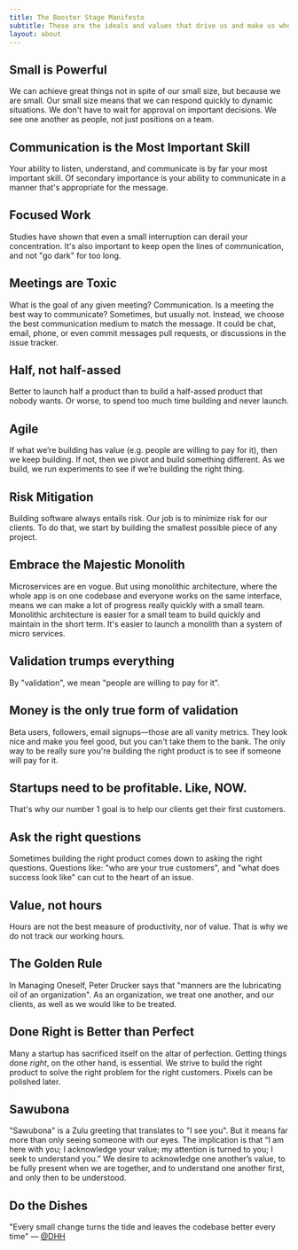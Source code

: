 ```yaml
---
title: The Booster Stage Manifesto
subtitle: These are the ideals and values that drive us and make us who we are.
layout: about
---
```


## Small is Powerful

We can achieve great things not in spite of our small size, but because we are small. Our small size means that we can respond quickly to dynamic situations. We don't have to wait for approval on important decisions. We see one another as people, not just positions on a team.

## Communication is the Most Important Skill
Your ability to listen, understand, and communicate is by far your most important skill. Of secondary importance is your ability to communicate in a manner that's appropriate for the message.

## Focused Work
Studies have shown that even a small interruption can derail your concentration. It's also important to keep open the lines of communication, and not "go dark" for too long.

## Meetings are Toxic
What is the goal of any given meeting? Communication. Is a meeting the best way to communicate? Sometimes, but usually not. Instead, we choose the best communication medium to match the message. It could be chat, email, phone, or even commit messages pull requests, or discussions in the issue tracker.

## Half, not half-assed
Better to launch half a product than to build a half-assed product that nobody wants. Or worse, to spend too much time building and never launch.

## Agile
If what we’re building has value (e.g. people are willing to pay for it), then we keep building. If not, then we pivot and build something different. As we build, we run experiments to see if we’re building the right thing.

## Risk Mitigation
Building software always entails risk. Our job is to minimize risk for our clients. To do that, we start by building the smallest possible piece of any project.

## Embrace the Majestic Monolith
Microservices are en vogue. But using monolithic architecture, where the whole app is on one codebase and everyone works on the same interface, means we can make a lot of progress really quickly with a small team. Monolithic architecture is easier for a small team to build quickly and maintain in the short term. It's easier to launch a monolith than a system of micro services.

## Validation trumps everything
By "validation", we mean "people are willing to pay for it".

## Money is the only true form of validation
Beta users, followers, email signups—those are all vanity metrics. They look nice and make you feel good, but you can't take them to the bank. The only way to be really sure you're building the right product is to see if someone will pay for it.

## Startups need to be profitable. Like, NOW.
That's why our number 1 goal is to help our clients get their first customers.

## Ask the right questions
Sometimes building the right product comes down to asking the right questions. Questions like: "who are your true customers", and "what does success look like" can cut to the heart of an issue.

## Value, not hours
Hours are not the best measure of productivity, nor of value. That is why we do not track our working hours.

## The Golden Rule
In Managing Oneself, Peter Drucker says that "manners are the lubricating oil of an organization". As an organization, we treat one another, and our clients, as well as we would like to be treated.

## Done Right is Better than Perfect
Many a startup has sacrificed itself on the altar of perfection.
Getting things done *right*, on the other hand, is essential. We strive to build the right product to solve the right problem for the right customers. Pixels can be polished later.

## Sawubona
"Sawubona" is a Zulu greeting that translates to "I see you". But it means far more than only seeing someone with our eyes. The implication is that “I am here with you; I acknowledge your value; my attention is turned to you; I seek to understand you.” We desire to acknowledge one another’s value, to be fully present when we are together, and to understand one another first, and only then to be understood.

## Do the Dishes
"Every small change turns the tide and leaves the codebase better every time" — [@DHH](https://twitter.com/dhh/status/986964398878183424?s=21)

